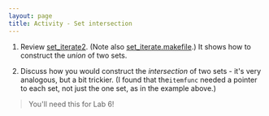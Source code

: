 ```yaml
---
layout: page
title: Activity - Set intersection
---
```


1. Review [set_iterate2]({{site.examples}}/set_iterate2.c).
(Note also [set_iterate.makefile]({{site.examples}}/set_iterate.makefile).)
It shows how to construct the *union* of two sets.

2. Discuss how you would construct the *intersection* of two sets - it's very analogous, but a bit trickier.
(I found that the`itemfunc` needed a pointer to each set, not just the one set, as in the example above.)

> You'll need this for Lab 6!
